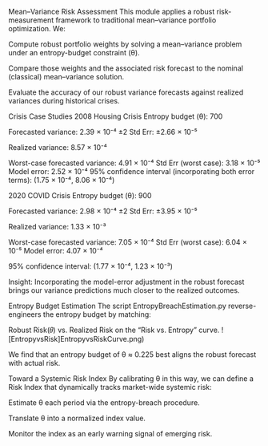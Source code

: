 Mean–Variance Risk Assessment
This module applies a robust risk-measurement framework to traditional mean–variance portfolio optimization. We:

Compute robust portfolio weights by solving a mean–variance problem under an entropy-budget constraint (θ).

Compare those weights and the associated risk forecast to the nominal (classical) mean–variance solution.

Evaluate the accuracy of our robust variance forecasts against realized variances during historical crises.

Crisis Case Studies
2008 Housing Crisis
Entropy budget (θ): 700

Forecasted variance: 2.39 × 10⁻⁴
±2 Std Err: ±2.66 × 10⁻⁵

Realized variance: 8.57 × 10⁻⁴

Worst-case forecasted variance: 4.91 × 10⁻⁴
Std Err (worst case): 3.18 × 10⁻⁵
Model error: 2.52 × 10⁻⁴
95% confidence interval (incorporating both error terms):
(1.75 × 10⁻⁴, 8.06 × 10⁻⁴)

2020 COVID Crisis
Entropy budget (θ): 900

Forecasted variance: 2.98 × 10⁻⁴
±2 Std Err: ±3.95 × 10⁻⁵

Realized variance: 1.33 × 10⁻³

Worst-case forecasted variance: 7.05 × 10⁻⁴
Std Err (worst case): 6.04 × 10⁻⁵
Model error: 4.07 × 10⁻⁴

95% confidence interval:
(1.77 × 10⁻⁴, 1.23 × 10⁻³)

Insight: Incorporating the model-error adjustment in the robust forecast brings our variance predictions much closer to the realized outcomes.

Entropy Budget Estimation
The script EntropyBreachEstimation.py reverse-engineers the entropy budget by matching:

Robust Risk(𝜃) vs. Realized Risk
on the “Risk vs. Entropy” curve.
![EntropyvsRisk]EntropyvsRiskCurve.png)

We find that an entropy budget of θ ≈ 0.225 best aligns the robust forecast with actual risk.

Toward a Systemic Risk Index
By calibrating θ in this way, we can define a Risk Index that dynamically tracks market-wide systemic risk:

Estimate θ each period via the entropy-breach procedure.

Translate θ into a normalized index value.

Monitor the index as an early warning signal of emerging risk.
